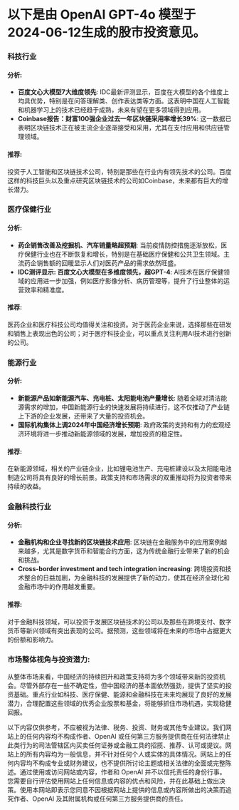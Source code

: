# 以下是由 OpenAI GPT-4o 模型于2024-06-12生成的股市投资意见。
 
### 科技行业

#### 分析:
- **百度文心大模型7大维度领先**: IDC最新评测显示，百度在大模型的各个维度上均具优势，特别是在问答理解类、创作表达类等方面。这表明中国在人工智能和机器学习上的技术已经趋于成熟，未来有望在更多领域得到应用。
- **Coinbase报告：财富100强企业过去一年区块链采用率增长39%**: 这一数据已表明区块链技术正在被主流企业逐渐接受和采用，尤其在支付应用和供应链管理领域。

#### 推荐:
投资于人工智能和区块链技术公司，特别是那些在行业内有领先技术的公司。百度这样的科技巨头以及重点研究区块链技术的公司如Coinbase，未来都有巨大的增长潜力。

### 医疗保健行业

#### 分析:
- **药企销售改善及挖掘机、汽车销量略超预期**: 当前疫情防控措施逐渐放松，医疗保健行业也在不断恢复和增长，特别是在基础医疗保健和公共卫生领域。主流药企销售额的回暖显示人们对医药产品的需求依然旺盛。
- **IDC测评显示: 百度文心大模型在多维度领先，超GPT-4**: AI技术在医疗保健领域的应用进一步加强，例如医疗影像分析、病历管理等，提升了行业整体的运营效率和精准度。

#### 推荐:
医药企业和医疗科技公司均值得关注和投资。对于医药企业来说，选择那些在研发和销售上表现出色的公司；对于医疗科技企业，可以重点关注利用AI技术进行创新的公司。

### 能源行业

#### 分析:
- **新能源产品如新能源汽车、充电桩、太阳能电池产量增长**: 随着全球对清洁能源需求的增加，中国新能源行业的快速发展将持续进行，这不仅推动了产业链上下游的企业发展，还带来了大量的投资机会。
- **国际机构集体上调2024年中国经济增长预期**: 政府政策的支持和有力的宏观经济环境将进一步推动新能源领域的发展，增加投资的稳定性。

#### 推荐:
在新能源领域，相关的产业链企业，比如锂电池生产、充电桩建设以及太阳能电池制造公司将具有良好的增长前景。政策支持和市场需求的双重推动将为投资者带来持续的收益。

### 金融科技行业

#### 分析:
- **金融机构和企业寻找新的区块链技术应用**: 区块链在金融服务中的应用案例越来越多，尤其是数字货币和智能合约方面，这为传统金融行业带来了新的机会和挑战。
- **Cross-border investment and tech integration increasing**: 跨境投资和技术整合的日益加剧，为金融科技的发展提供了新的动力，使其在经济全球化和金融市场中的作用越发重要。

#### 推荐:
对于金融科技领域，可以投资于发展区块链技术的公司以及那些在跨境支付、数字货币等新兴领域有突出表现的公司。据预测，这些领域将在未来的市场中占据更大的份额和影响力。

### 市场整体视角与投资潜力:

从整体市场来看，中国经济的持续回升和政策支持将为多个领域带来新的投资机会。尽管外部存在一些不确定性，但中国经济的基本面依然强劲，提供了坚实的投资基础。重点行业如科技、医疗保健、能源和金融科技在未来均展现了良好的发展潜力，合理配置这些领域的优秀企业股票和基金，将能够抓住市场机遇，实现稳健回报。

 以下内容仅供参考，不应被视为法律、税务、投资、财务或其他专业建议。我们网站上的任何内容均不构成作者、OpenAI 或任何第三方服务提供商在任何法律禁止此类行为的司法管辖区内买卖任何证券或金融工具的招揽、推荐、认可或提议。网站上的所有内容均为一般信息，并不针对任何个人或实体的具体情况。网站上的任何内容均不构成专业或财务建议，也不提供所讨论主题或相关法律的全面或完整陈述。通过使用或访问网站或内容，作者和 OpenAI 并不以信托责任的身份行事。您需要自行评估使用网站上任何信息或内容的优点和风险，并在此基础上做出决策。使用本网站即表示您同意不因根据网站上提供的信息或内容所做出的决策而追究作者、OpenAI 及其附属机构或任何第三方服务提供商的责任。